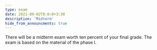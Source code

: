 ```yaml
---
type: exam
date: 2021-09-02T8:0:0+3:30
description: 'Midterm'
hide_from_announcments: true
---
```

There will be a midterm exam worth ten percent of your final grade. The exam is based on the material of the phase I. 
